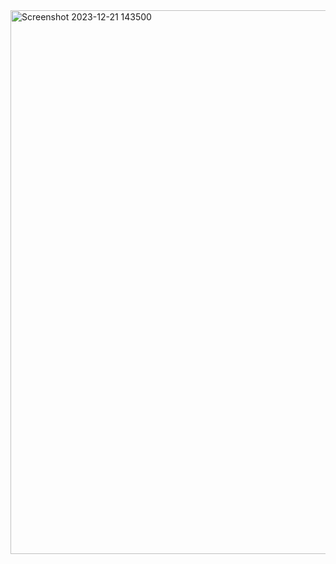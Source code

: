 <img width="870" alt="Screenshot 2023-12-21 143500" src="https://github.com/NavneetSharma21/Self-resume/assets/122196778/6a2ec56d-d047-4686-8ac3-fba092cca655">
